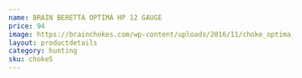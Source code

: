 ```yaml
---
name: BRAIN BERETTA OPTIMA HP 12 GAUGE
price: 94
image: https://brainchokes.com/wp-content/uploads/2016/11/choke_optima_hp-400x300.jpg
layout: productdetails
category: hunting
sku: choke5
---
```

